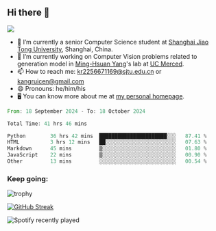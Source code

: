 ## Hi there 👋

![](https://komarev.com/ghpvc/?username=Kr-Panghu)
- 🌱 I’m currently a senior Computer Science student at [Shanghai Jiao Tong University](https://www.sjtu.edu.cn), Shanghai, China.
- 🔭 I’m currently working on Computer Vision problems related to generation model in [Ming-Hsuan Yang](https://faculty.ucmerced.edu/mhyang/)'s lab at [UC Merced](https://www.ucmerced.edu/).
- 📫 How to reach me: kr2256671169@sjtu.edu.cn or kangruicen@gmail.com
- 😄 Pronouns: he/him/his
- 🖥️ You can know more about me at [my personal homepage](https://kr-panghu.github.io).

<!--START_SECTION:waka-->

```rust
From: 18 September 2024 - To: 18 October 2024

Total Time: 41 hrs 46 mins

Python        36 hrs 42 mins  ██████████████████████░░░   87.41 %
HTML          3 hrs 12 mins   ██░░░░░░░░░░░░░░░░░░░░░░░   07.63 %
Markdown      45 mins         ▒░░░░░░░░░░░░░░░░░░░░░░░░   01.80 %
JavaScript    22 mins         ▒░░░░░░░░░░░░░░░░░░░░░░░░   00.90 %
Other         13 mins         ░░░░░░░░░░░░░░░░░░░░░░░░░   00.54 %
```

<!--END_SECTION:waka-->

<h3 align="left">Keep going:</h3>

![trophy](https://github-profile-trophy.vercel.app/?username=Kr-Panghu&theme=onedark&title=MultiLanguage,Stars,Followers,Repositories,Commits,Experience)

[![GitHub Streak](https://github-readme-streak-stats.herokuapp.com/?user=Kr-Panghu)](https://git.io/streak-stats)

![Spotify recently played](https://spotify-recently-played-readme.vercel.app/api?user=313cmgdfngjjlfotpedtywb7cpca)
